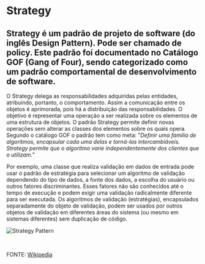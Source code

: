 # Strategy
## Strategy é um padrão de projeto de software (do inglês Design Pattern). Pode ser chamado de policy. Este padrão foi documentado no Catálogo GOF (Gang of Four), sendo categorizado como um padrão comportamental de desenvolvimento de software.

O Strategy delega as responsabilidades adquiridas pelas entidades, atribuindo, portanto, o comportamento. Assim a comunicação entre os objetos é aprimorada, pois há a distribuição das responsabilidades. O objetivo é representar uma operação a ser realizada sobre os elementos de uma estrutura de objetos. O padrão Strategy permite definir novas operações sem alterar as classes dos elementos sobre os quais opera. Segundo o catálogo GOF o padrão tem como meta: "*Definir uma família de algoritmos, encapsular cada uma delas e torná-las intercambiáveis. Strategy permite que o algoritmo varie independentemente dos clientes que o utilizam.*"

Por exemplo, uma classe que realiza validação em dados de entrada pode usar o padrão de estratégia para selecionar um algoritmo de validação dependendo do tipo de dados, a fonte dos dados, a escolha do usuário ou outros fatores discriminantes. Esses fatores não são conhecidos até o tempo de execução e podem exigir uma validação radicalmente diferente para ser executada. Os algoritmos de validação (estratégias), encapsulados separadamente do objeto de validação, podem ser usados por outros objetos de validação em diferentes áreas do sistema (ou mesmo em sistemas diferentes) sem duplicação de código.

![Strategy Pattern](https://www.programmingwithwolfgang.com/assets/img/posts/2018/01/Strategy.jpg)

<br>

FONTE: [Wikipedia](https://en.wikipedia.org/wiki/Strategy_pattern)
